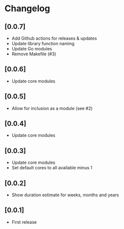 # Changelog

## [0.0.7]

- Add Github actions for releases & updates
- Update library function naming
- Update Go modules
- Remove Makefile (#3)


## [0.0.6]

- Update core modules


## [0.0.5]

- Allow for inclusion as a module (see #2)


## [0.0.4]

- Update core modules


## [0.0.3]

- Update core modules
- Set default cores to all available minus 1


## [0.0.2]

- Show duration estimate for weeks, months and years


## [0.0.1]

- First release
